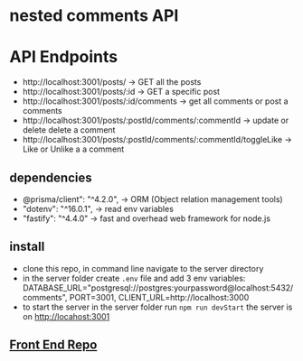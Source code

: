 # nested comments API 

# API Endpoints
- http://localhost:3001/posts/ -> GET all the posts
- http://localhost:3001/posts/:id -> GET a specific post 
- http://localhost:3001/posts/:id/comments -> get all comments or post a comments
- http://localhost:3001/posts/:postId/comments/:commentId -> update or delete delete a comment
- http://localhost:3001/posts/:postId/comments/:commentId/toggleLike -> Like or Unlike a a comment

## dependencies
-  @prisma/client": "^4.2.0", ->  ORM (Object relation management tools)
-  "dotenv": "^16.0.1", -> read env variables
-  "fastify": "^4.4.0" -> fast and overhead web framework for node.js

## install
- clone this repo, in command line navigate to the server directory
- in the server folder create `.env` file and add 3 env variables: DATABASE_URL="postgresql://postgres:yourpassword@localhost:5432/comments", PORT=3001, CLIENT_URL=http://localhost:3000 
- to start the server in the server folder run `npm run devStart` the server is on [http://locahost:3001](http://locahost:3001)

## [Front End Repo](https://github.com/hanthienduc/react-nested-comments)
